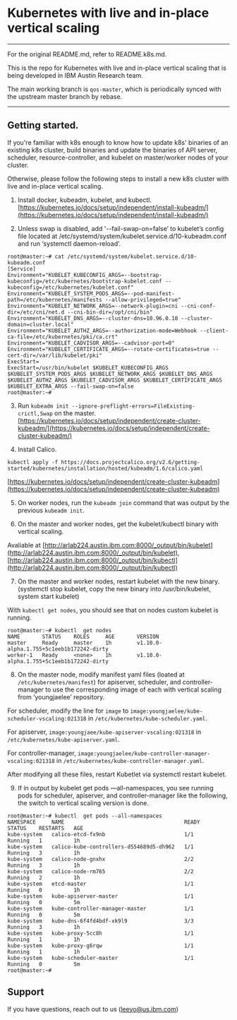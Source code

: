 # Kubernetes with live and in-place vertical scaling
----

For the original README.md, refer to README.k8s.md.

This is the repo for Kubernetes with live and in-place vertical scaling that is being developed in IBM Austin Research team.

The main working branch is `qos-master`, which is periodically synced with the upstream master branch by rebase.

----

## Getting started.

If you're familiar with k8s enough to know how to update k8s' binaries of an existing k8s cluster, build binaries and update the binaries of API server, scheduler, resource-controller, and kubelet on master/worker nodes of your cluster.

Otherwise, please follow the following steps to install a new k8s cluster with live and in-place vertical scaling.

1. Install docker, kubeadm, kubelet, and kubectl. 
[https://kubernetes.io/docs/setup/independent/install-kubeadm/](https://kubernetes.io/docs/setup/independent/install-kubeadm/)

2. Unless swap is disabled, add '--fail-swap-on=false’ to kubelet’s config file located at /etc/systemd/system/kubelet.service.d/10-kubeadm.conf and run ‘systemctl daemon-reload’.

```
root@master:~# cat /etc/systemd/system/kubelet.service.d/10-kubeadm.conf 
[Service] 
Environment="KUBELET_KUBECONFIG_ARGS=--bootstrap-kubeconfig=/etc/kubernetes/bootstrap-kubelet.conf --kubeconfig=/etc/kubernetes/kubelet.conf" 
Environment="KUBELET_SYSTEM_PODS_ARGS=--pod-manifest-path=/etc/kubernetes/manifests --allow-privileged=true" 
Environment="KUBELET_NETWORK_ARGS=--network-plugin=cni --cni-conf-dir=/etc/cni/net.d --cni-bin-dir=/opt/cni/bin" 
Environment="KUBELET_DNS_ARGS=--cluster-dns=10.96.0.10 --cluster-domain=cluster.local" 
Environment="KUBELET_AUTHZ_ARGS=--authorization-mode=Webhook --client-ca-file=/etc/kubernetes/pki/ca.crt" 
Environment="KUBELET_CADVISOR_ARGS=--cadvisor-port=0" 
Environment="KUBELET_CERTIFICATE_ARGS=--rotate-certificates=true --cert-dir=/var/lib/kubelet/pki" 
ExecStart= 
ExecStart=/usr/bin/kubelet $KUBELET_KUBECONFIG_ARGS $KUBELET_SYSTEM_PODS_ARGS $KUBELET_NETWORK_ARGS $KUBELET_DNS_ARGS $KUBELET_AUTHZ_ARGS $KUBELET_CADVISOR_ARGS $KUBELET_CERTIFICATE_ARGS $KUBELET_EXTRA_ARGS --fail-swap-on=false
root@master:~# 
```

3. Run `kubeadm init --ignore-preflight-errors=FileExisting-crictl,Swap` on the master.
[https://kubernetes.io/docs/setup/independent/create-cluster-kubeadm/](https://kubernetes.io/docs/setup/independent/create-cluster-kubeadm/)

4. Install Calico.

```
kubectl apply -f https://docs.projectcalico.org/v2.6/getting-started/kubernetes/installation/hosted/kubeadm/1.6/calico.yaml
```

[https://kubernetes.io/docs/setup/independent/create-cluster-kubeadm](https://kubernetes.io/docs/setup/independent/create-cluster-kubeadm)

5. On worker nodes, run the `kubeadm join` command that was output by the previous `kubeadm init`.

6. On the master and worker nodes, get the kubelet/kubectl binary with vertical scaling.

Avaliable at [http://arlab224.austin.ibm.com:8000/_output/bin/kubelet](http://arlab224.austin.ibm.com:8000/_output/bin/kubelet), [http://arlab224.austin.ibm.com:8000/_output/bin/kubectl](http://arlab224.austin.ibm.com:8000/_output/bin/kubectl)

7. On the master and worker nodes, restart kubelet with the new binary. (systemctl stop kubelet, copy the new binary into /usr/bin/kubelet, system start kubelet)

With `kubectl get nodes`, you should see that on nodes custom kubelet is running.

```
root@master:~# kubectl  get nodes 
NAME       STATUS    ROLES     AGE       VERSION 
master     Ready     master    1h        v1.10.0-alpha.1.755+5c1eeb1b172242-dirty
worker-1   Ready     <none>    1h        v1.10.0-alpha.1.755+5c1eeb1b172242-dirty
```

8. On the master node, modify manifest yaml files (loated at `/etc/kubernetes/manifest`) for apiserver, scheduler, and controller-manager to use the corresponding image of each with vertical scaling from ‘youngjaelee’ repository.

For scheduler, modify the line for `image` to `image:youngjaelee/kube-scheduler-vscaling:021318` in `/etc/kubernetes/kube-scheduler.yaml`.

For apiserver, `image:youngjaee/kube-apiserver-vscaling:021318` in `/etc/kubernetes/kube-apiserver.yaml`.

For controller-manager, `image:youngjaelee/kube-controller-manager-vscaling:021318` in `/etc/kubernetes/kube-controller-manager.yaml`.

After modifying all these files, restart Kubetlet via systemctl restart kubelet.

9. If in output by kubelet get pods —all-namespaces, you see running pods for scheduler, apiserver, and controller-manager like the following, the switch to vertical scaling version is done.

```
root@master:~# kubectl  get pods --all-namespaces 
NAMESPACE     NAME                                      READY     STATUS    RESTARTS   AGE 
kube-system   calico-etcd-fx9nb                         1/1       Running   1          1h 
kube-system   calico-kube-controllers-d554689d5-dh962   1/1       Running   3          1h 
kube-system   calico-node-gnxhx                         2/2       Running   3          1h 
kube-system   calico-node-rm765                         2/2       Running   2          1h 
kube-system   etcd-master                               1/1       Running   0          1h 
kube-system   kube-apiserver-master                     1/1       Running   0          5m 
kube-system   kube-controller-manager-master            1/1       Running   0          5m 
kube-system   kube-dns-6f4fd4bdf-xk9l9                  3/3       Running   3          1h 
kube-system   kube-proxy-5cc8h                          1/1       Running   1          1h 
kube-system   kube-proxy-g6rqw                          1/1       Running   1          1h 
kube-system   kube-scheduler-master                     1/1       Running   0          5m 
root@master:~# 
```

## Support

If you have questions, reach out to us (leeyo@us.ibm.com)

